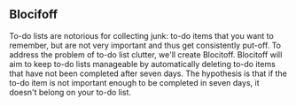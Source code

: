 Blocifoff
---

To-do lists are notorious for collecting junk: to-do items that you want to remember, but are not very important and thus get consistently put-off. To address the problem of to-do list clutter, we'll create Blocitoff. Blocitoff will aim to keep to-do lists manageable by automatically deleting to-do items that have not been completed after seven days. The hypothesis is that if the to-do item is not important enough to be completed in seven days, it doesn't belong on your to-do list. 
